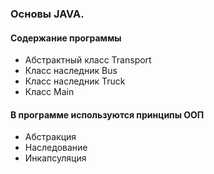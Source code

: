 ### Основы JAVA. 

#### Содержание программы

- Абстрактный класс Transport
- Класс наследник Bus
- Класс наследник Truck
- Класс Main

#### В программе используются принципы ООП

- Абстракция
- Наследование
- Инкапсуляция
